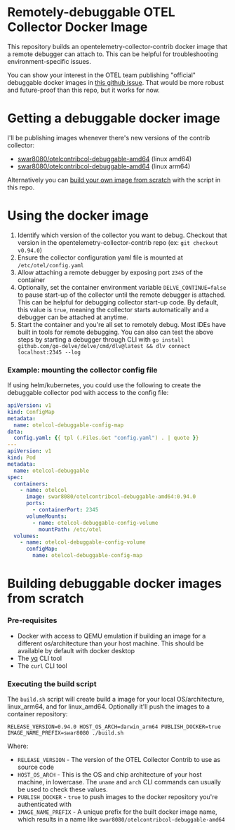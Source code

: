 # Remotely-debuggable OTEL Collector Docker Image
This repository builds an opentelemetry-collector-contrib docker image that a remote debugger can attach to. This can be helpful for troubleshooting environment-specific issues.

You can show your interest in the OTEL team publishing "official" debuggable docker images in [this github issue](https://github.com/open-telemetry/opentelemetry-collector-releases/issues/481). That would be more robust and future-proof than this repo, but it works for now.

# Getting a debuggable docker image

I'll be publishing images whenever there's new versions of the contrib collector:
* [swar8080/otelcontribcol-debuggable-amd64](https://hub.docker.com/r/swar8080/otelcontribcol-debuggable-amd64) (linux amd64)
* [swar8080/otelcontribcol-debuggable-amd64](https://hub.docker.com/r/swar8080/otelcontribcol-debuggable-arm64) (linux arm64)

Alternatively you can [build your own image from scratch](#building-debuggable-docker-images-from-scratch) with the script in this repo.

# Using the docker image

1. Identify which version of the collector you want to debug. Checkout that version in the opentelemetry-collector-contrib repo (ex: `git checkout v0.94.0`)
2. Ensure the collector configuration yaml file is mounted at `/etc/otel/config.yaml`
3. Allow attaching a remote debugger by exposing port `2345` of the container
4. Optionally, set the container environment variable `DELVE_CONTINUE=false` to pause start-up of the collector until the remote debugger is attached. This can be helpful for debugging collector start-up code. By default, this value is `true`, meaning the collector starts automatically and a debugger can be attached at anytime.
5. Start the container and you're all set to remotely debug. Most IDEs have built in tools for remote debugging. You can also can test the above steps by starting a debugger through CLI with `go install github.com/go-delve/delve/cmd/dlv@latest && dlv connect localhost:2345 --log`

### Example: mounting the collector config file

If using helm/kubernetes, you could use the following to create the debuggable collector pod with access to the config file:

```yaml
apiVersion: v1
kind: ConfigMap
metadata:
  name: otelcol-debuggable-config-map
data:
  config.yaml: {{ tpl (.Files.Get "config.yaml") . | quote }}
---
apiVersion: v1
kind: Pod
metadata:
  name: otelcol-debuggable
spec:
  containers:
    - name: otelcol
      image: swar8080/otelcontribcol-debuggable-amd64:0.94.0
      ports:
        - containerPort: 2345
      volumeMounts:
        - name: otelcol-debuggable-config-volume
          mountPath: /etc/otel
  volumes:
    - name: otelcol-debuggable-config-volume
      configMap:
        name: otelcol-debuggable-config-map
```

# Building debuggable docker images from scratch

### Pre-requisites
- Docker with access to QEMU emulation if building an image for a different os/architecture than your host machine. This should be available by default with docker desktop
- The [yq](https://mikefarah.gitbook.io/yq/v/v3.x/) CLI tool
- The `curl` CLI tool

### Executing the build script
The `build.sh` script will create build a image for your local OS/architecture, linux_arm64, and for linux_amd64. Optionally it'll push the images to a container repository:

```shell
RELEASE_VERSION=0.94.0 HOST_OS_ARCH=darwin_arm64 PUBLISH_DOCKER=true IMAGE_NAME_PREFIX=swar8080 ./build.sh
```

Where:
* `RELEASE_VERSION` - The version of the OTEL Collector Contrib to use as source code
* `HOST_OS_ARCH` - This is the OS and chip architecture of your host machine, in lowercase. The `uname` and `arch` CLI commands can usually be used to check these values.
* `PUBLISH_DOCKER` - `true` to push images to the docker repository you're authenticated with
* `IMAGE_NAME_PREFIX` - A unique prefix for the built docker image name, which results in a name like `swar8080/otelcontribcol-debuggable-amd64`
